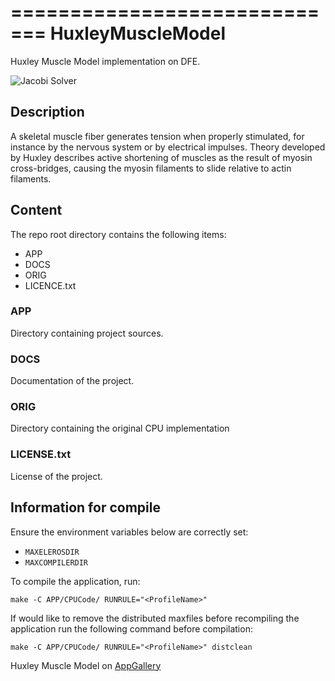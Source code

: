 =============================
HuxleyMuscleModel
=============================

Huxley Muscle Model implementation on DFE.

<img src="http://appgallery.maxeler.com/v0.1/app/Huxley%20Muscle%20Model/icon" alt="Jacobi Solver">

Description
------------

A skeletal muscle fiber generates tension when properly stimulated, for instance by the nervous system or by electrical impulses.
Theory developed by Huxley describes active shortening of muscles as the result of myosin cross-bridges, causing the myosin filaments to slide relative to actin filaments.


Content
-----

The repo root directory contains the following items:

- APP
- DOCS
- ORIG
- LICENCE.txt

### APP

Directory containing project sources.

### DOCS

Documentation of the project.

### ORIG

Directory containing the original CPU implementation
  
### LICENSE.txt

License of the project.


Information for compile
--------

Ensure the environment variables below are correctly set:
  * `MAXELEROSDIR`
  * `MAXCOMPILERDIR`

To compile the application, run:

    make -C APP/CPUCode/ RUNRULE="<ProfileName>"

If would like to remove the distributed maxfiles before recompiling the application run the following command before compilation:

    make -C APP/CPUCode/ RUNRULE="<ProfileName>" distclean


Huxley Muscle Model on [AppGallery](http://appgallery.maxeler.com/)
